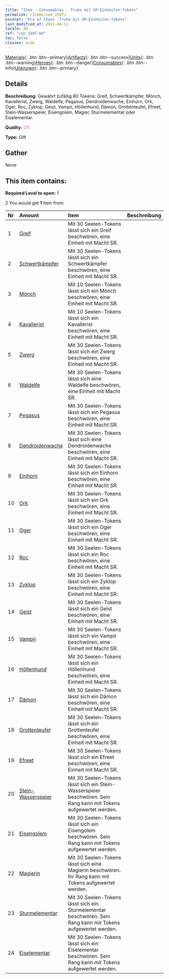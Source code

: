 ```yaml
---
title: "Item - Consumables - Truhe mit SR-Einheiten-Tokens"
permalink: /Items/con_1597/
excerpt: "Era of Chaos  Truhe mit SR-Einheiten-Tokens"
last_modified_at: 2021-04-11
locale: de
ref: "con_1597.md"
toc: false
classes: wide
---
```

 [Materials](/de/Items/){: .btn .btn--primary}[Artifacts](/de/Items/Artifacts/){: .btn .btn--success}[Units](/de/Items/Units/){: .btn .btn--warning}[Heroes](/de/Items/Heroes/){: .btn .btn--danger}[Consumables](/de/Items/Consumables/){: .btn .btn--info}[Unknown](/de/Items/Unknown/){: .btn .btn--primary}

## Details
 **Beschreibung:** Gewährt zufällig 80 Tokens: Greif, Schwertkämpfer, Mönch, Kavallerist, Zwerg, Waldelfe, Pegasus, Dendroidenwache, Einhorn, Ork, Oger, Roc, Zyklop, Geist, Vampir, Höllenhund, Dämon, Grottenteufel, Efreet, Stein-Wasserspeier, Eisengolem, Magier, Sturmelementar oder Eiselementar.

 **Quality:** <span style="color: #DA70D6">OK</span>

 **Type:** Gift

## Gather

  None

## This item contains:

 **Required Level to open:** 1

 2 You would get **1** item  from:

  | Nr | Amount |     Item    | Beschreibung |
  |:---|:-------|:------------|:-----------:|
  | 1 | [Greif](/de/Items/unt_192/) | Mit 30 Seelen-Tokens lässt sich ein Greif beschwören, eine Einheit mit Macht SR. | 
  | 2 | [Schwertkämpfer](/de/Items/unt_193/) | Mit 30 Seelen-Tokens lässt sich ein Schwertkämpfer beschwören, eine Einheit mit Macht SR. | 
  | 3 | [Mönch](/de/Items/unt_194/) | Mit 10 Seelen-Tokens lässt sich ein Mönch beschwören, eine Einheit mit Macht SR. | 
  | 4 | [Kavallerist](/de/Items/unt_195/) | Mit 10 Seelen-Tokens lässt sich ein Kavallerist beschwören, eine Einheit mit Macht SR. | 
  | 5 | [Zwerg](/de/Items/unt_200/) | Mit 30 Seelen-Tokens lässt sich ein Zwerg beschwören, eine Einheit mit Macht SR. | 
  | 6 | [Waldelfe](/de/Items/unt_201/) | Mit 30 Seelen-Tokens lässt sich eine Waldelfe beschwören, eine Einheit mit Macht SR. | 
  | 7 | [Pegasus](/de/Items/unt_202/) | Mit 30 Seelen-Tokens lässt sich ein Pegasus beschwören, eine Einheit mit Macht SR. | 
  | 8 | [Dendroidenwache](/de/Items/unt_203/) | Mit 30 Seelen-Tokens lässt sich eine Dendroidenwache beschwören, eine Einheit mit Macht SR. | 
  | 9 | [Einhorn](/de/Items/unt_204/) | Mit 30 Seelen-Tokens lässt sich ein Einhorn beschwören, eine Einheit mit Macht SR. | 
  | 10 | [Ork](/de/Items/unt_219/) | Mit 30 Seelen-Tokens lässt sich ein Ork beschwören, eine Einheit mit Macht SR. | 
  | 11 | [Oger](/de/Items/unt_220/) | Mit 30 Seelen-Tokens lässt sich ein Oger beschwören, eine Einheit mit Macht SR. | 
  | 12 | [Roc](/de/Items/unt_221/) | Mit 30 Seelen-Tokens lässt sich ein Roc beschwören, eine Einheit mit Macht SR. | 
  | 13 | [Zyklop](/de/Items/unt_222/) | Mit 30 Seelen-Tokens lässt sich ein Zyklop beschwören, eine Einheit mit Macht SR. | 
  | 14 | [Geist](/de/Items/unt_210/) | Mit 30 Seelen-Tokens lässt sich ein Geist beschwören, eine Einheit mit Macht SR. | 
  | 15 | [Vampir](/de/Items/unt_211/) | Mit 30 Seelen-Tokens lässt sich ein Vampir beschwören, eine Einheit mit Macht SR. | 
  | 16 | [Höllenhund](/de/Items/unt_228/) | Mit 30 Seelen-Tokens lässt sich ein Höllenhund beschwören, eine Einheit mit Macht SR. | 
  | 17 | [Dämon](/de/Items/unt_229/) | Mit 30 Seelen-Tokens lässt sich ein Dämon beschwören, eine Einheit mit Macht SR. | 
  | 18 | [Grottenteufel](/de/Items/unt_230/) | Mit 30 Seelen-Tokens lässt sich ein Grottenteufel beschwören, eine Einheit mit Macht SR. | 
  | 19 | [Efreet](/de/Items/unt_231/) | Mit 30 Seelen-Tokens lässt sich ein Efreet beschwören, eine Einheit mit Macht SR. | 
  | 20 | [Stein-Wasserspeier](/de/Items/unt_236/) | Mit 30 Seelen-Tokens lässt sich ein Stein-Wasserspeier beschwören. Sein Rang kann mit Tokens aufgewertet werden. | 
  | 21 | [Eisengolem](/de/Items/unt_237/) | Mit 30 Seelen-Tokens lässt sich ein Eisengolem beschwören. Sein Rang kann mit Tokens aufgewertet werden. | 
  | 22 | [Magierin](/de/Items/unt_238/) | Mit 30 Seelen-Tokens lässt sich eine Magierin beschwören. Ihr Rang kann mit Tokens aufgewertet werden. | 
  | 23 | [Sturmelementar](/de/Items/unt_263/) | Mit 30 Seelen-Tokens lässt sich ein Sturmelementar beschwören. Sein Rang kann mit Tokens aufgewertet werden. | 
  | 24 | [Eiselementar](/de/Items/unt_264/) | Mit 30 Seelen-Tokens lässt sich ein Eiselementar beschwören. Sein Rang kann mit Tokens aufgewertet werden. | 
